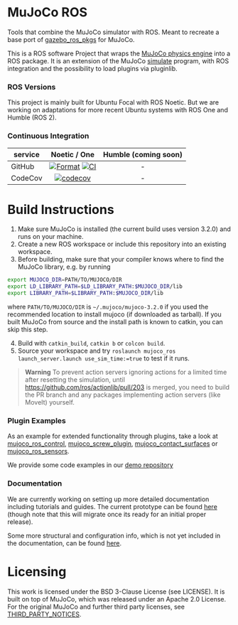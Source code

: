 # MuJoCo ROS

Tools that combine the MuJoCo simulator with ROS. Meant to recreate a base port of [gazebo\_ros\_pkgs](https://github.com/ros-simulation/gazebo_ros_pkgs) for MuJoCo.

This is a ROS software Project that wraps the [MuJoCo physics engine](https://mujoco.org/) into a ROS package.
It is an extension of the MuJoCo [simulate](https://github.com/deepmind/mujoco/blob/3.2.0/sample/simulate.cc) program, with ROS integration and the possibility to load plugins via pluginlib.

### ROS Versions

This project is mainly built for Ubuntu Focal with ROS Noetic. But we are working on adaptations for more recent Ubuntu systems with ROS One and Humble (ROS 2).

### Continuous Integration

service    | Noetic / One | Humble (coming soon)
---------- | :-----: | :----:
GitHub | [![Format](https://github.com/ubi-agni/mujoco_ros_pkgs/actions/workflows/format.yaml/badge.svg?branch=noetic-devel)](https://github.com/ubi-agni/mujoco_ros_pkgs/actions/workflows/format.yaml?query=branch%3Anoetic-devel) [![CI](https://github.com/ubi-agni/mujoco_ros_pkgs/actions/workflows/ci.yaml/badge.svg?branch=noetic-devel)](https://github.com/ubi-agni/mujoco_ros_pkgs/actions/workflows/ci.yaml?query=branch%3Anoetic-devel) | - |
CodeCov | [![codecov](https://codecov.io/gh/ubi-agni/mujoco_ros_pkgs/branch/noetic-devel/graph/badge.svg?token=W7uHKcY0ly)](https://codecov.io/gh/ubi-agni/mujoco_ros_pkgs) | - |


# Build Instructions
1. Make sure MuJoCo is installed (the current build uses version 3.2.0) and runs on your machine.
2. Create a new ROS workspace or include this repository into an existing workspace.
3. Before building, make sure that your compiler knows where to find the MuJoCo library, e.g. by running
```bash
export MUJOCO_DIR=PATH/TO/MUJOCO/DIR
export LD_LIBRARY_PATH=$LD_LIBRARY_PATH:$MUJOCO_DIR/lib
export LIBRARY_PATH=$LIBRARY_PATH:$MUJOCO_DIR/lib
```
where `PATH/TO/MUJOCO/DIR` is `~/.mujoco/mujoco-3.2.0` if you used the recommended location to install mujoco (if downloaded as tarball). If you built MuJoCo from source and the install path is known to catkin, you can skip this step.

4. Build with `catkin_build`, `catkin b` or `colcon build`.
5. Source your workspace and try `roslaunch mujoco_ros launch_server.launch use_sim_time:=true` to test if it runs.

> **Warning**
> To prevent action servers ignoring actions for a limited time after resetting the simulation, until https://github.com/ros/actionlib/pull/203 is merged, you need to build the PR branch and any packages implementing action servers (like MoveIt) yourself.


### Plugin Examples

As an example for extended functionality through plugins, take a look at [mujoco_ros_control](https://github.com/ubi-agni/mujoco_ros_pkgs/tree/noetic-devel/mujoco_ros_control), [mujoco_screw_plugin](https://github.com/ubi-agni/mujoco_screw_plugin), [mujoco_contact_surfaces](https://github.com/ubi-agni/mujoco_contact_surfaces) or [mujoco_ros_sensors](https://github.com/ubi-agni/mujoco_ros_pkgs/tree/noetic-devel/mujoco_ros_sensors).

We provide some code examples in our [demo repository](https://github.com/ubi-agni/mujoco_ros_demos)


### Documentation

We are currently working on setting up more detailed documentation including tutorials and guides. The current prototype can be found [here](davidpl1.github.io/mujoco_ros_pkgs) (though note that this will migrate once its ready for an initial proper release).

Some more structural and configuration info, which is not yet included in the documentation, can be found [here](./mujoco_ros/README.md).

# Licensing

This work is licensed under the BSD 3-Clause License (see LICENSE).
It is built on top of MuJoCo, which was released under an Apache 2.0 License. For the original MuJoCo and further third party licenses, see [THIRD_PARTY_NOTICES](./THIRD_PARTY_NOTICES).
